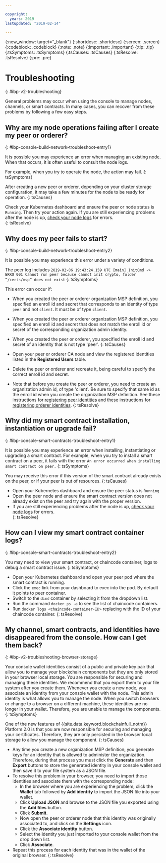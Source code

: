 ```yaml
---

copyright:
  years: 2019
lastupdated: "2019-02-14"

---
```



{:new_window: target="_blank"}
{:shortdesc: .shortdesc}
{:screen: .screen}
{:codeblock: .codeblock}
{:note: .note}
{:important: .important}
{:tip: .tip}
{:tsSymptoms: .tsSymptoms}
{:tsCauses: .tsCauses}
{:tsResolve: .tsResolve}
{:pre: .pre}

# Troubleshooting
{: #ibp-v2-troubleshooting}

General problems may occur when using the console to manage nodes, channels, or smart contracts. In many cases, you can recover from these problems by following a few easy steps.

## Why are my node operations failing after I create my peer or orderer?
{: #ibp-console-build-network-troubleshoot-entry1}

It is possible you may experience an error when managing an existing node. When that occurs, it is often useful to consult the node logs.  

For example, when you try to operate the node, the action may fail.
{: tsSymptoms}

After creating a new peer or orderer, depending on your cluster storage configuration, it may take a few minutes for the node to be ready for operation.
{: tsCauses}

Check your Kubernetes dashboard and ensure the peer or node status is `Running`. Then try your action again. If you are still experiencing problems after the node is up, [check your node logs](/docs/services/blockchain/howto/ibp-console-manage.html#ibp-console-manage-console-node-logs) for errors.  
{: tsResolve}

## Why does my peer fails to start?
{: #ibp-console-build-network-troubleshoot-entry2}

It is possible you may experience this error under a variety of conditions.

The peer log includes `2019-02-06 19:43:24.159 UTC [main] InitCmd -> ERRO 001 Cannot run peer because cannot init crypto, folder “/certs/msp” does not exist`
{: tsSymptoms}

This error can occur if:
- When you created the peer or orderer organization MSP definition, you specified an enroll id and secret that corresponds to an identity of type `peer` and not `client`. It must be of type `client`.
- When you created the peer or orderer organization MSP definition, you specified an enroll id and secret that does not match the enroll id or secret of the corresponding organization admin identity.
- When you created the peer or orderer, you specified the enroll id and secret of an identity that is not type 'peer'.
{: tsCauses}

- Open your peer or orderer CA node and view the registered identities listed in the **Registered Users** table.
- Delete the peer or orderer and recreate it, being careful to specify the correct enroll id and secret.
- Note that before you create the peer or orderer, you need to create an organization admin id, of type 'client'. Be sure to specify that same id as the enroll id when you create the organization MSP definition. See these instructions for [registering peer identities](/docs/services/blockchain/howto/ibp-console-build-network.html#ibp-console-build-network-use-CA-org1) and these instructions for [registering orderer identities](/docs/services/blockchain/howto/ibp-console-build-network.html#ibp-console-build-network-use-CA-orderer).
{: tsResolve}

## Why did my smart contract installation, instantiation or upgrade fail?
{: #ibp-console-smart-contracts-troubleshoot-entry1}

It is possible you may experience an error when installing, instantiating or upgrading a smart contract.  For example, when you try to install a smart contract on a peer, it fails with the error `An error occurred when installing smart contract on peer.`
{: tsSymptoms}

You may receive this error if this version of the smart contract already exists on the peer, or if your peer is out of resources.
{: tsCauses}

- Open your Kubernetes dashboard and ensure the peer status is `Running`.  
- Open the peer node and ensure the smart contract version does not already exist on the peer and try again with the proper version.
- If you are still experiencing problems after the node is up, [check your node logs](/docs/services/blockchain/howto/ibp-console-manage.html#ibp-console-manage-console-node-logs) for errors.  
{: tsResolve}

## How can I view my smart contract container logs?
{: #ibp-console-smart-contracts-troubleshoot-entry2}

You may need to view your smart contract, or chaincode container, logs to debug a smart contract issue.
{: tsSymptoms}

- Open your Kubernetes dashboard and open your peer pod where the smart contract is running.
- Click the `exec` link from your dashboard to exec into the pod. By default it points to peer container.
- Switch to the `dind` container by selecting it from the dropdown list.
- Run the command `docker ps -a` to see the list of chaincode containers.
- Run `docker logs <chaincode-container-ID>` replacing <chaincode-container-ID> with the ID of your chaincode container.
{: tsResolve}

## My channel, smart contracts, and identities have disappeared from the console. How can I get them back?
{: #ibp-v2-troubleshooting-browser-storage}

Your console wallet identities consist of a public and private key pair that allow you to manage your blockchain components but they are only stored in your browser local storage. You are responsible for securing and managing these identities. We recommend that you export them to your file system after you create them. Whenever you create a new node, you associate an identity from your console wallet with the node. This admin identity is what allows you to manage the node. When you switch browsers or change to a browser on a different machine, these identities are no longer in your wallet. Therefore, you are unable to manage the components.
{: tsSymptoms}

One of the new features of {{site.data.keyword.blockchainfull_notm}} Platform 2.0 is that you are now responsible for securing and managing your certificates. Therefore, they are only persisted in the browser local storage to allow you manage the component.
{: tsCauses}

- Any time you create a new organization MSP definition, you generate keys for an identity that is allowed to administer the organization. Therefore, during that process you must click the **Generate** and then **Export** buttons to store the generated identity in your console wallet and then save it to your file system as a JSON file.
- To resolve this problem in your browser, you need to import those identities and associate them with the corresponding node:
  - In the browser where you are experiencing the problem, click the **Wallet** tab followed by **Add identity** to import the JSON file into your wallet.
  - Click **Upload JSON** and browse to the JSON file you exported using the **Add files** button.
  - Click **Submit**.
  - Now open the peer or orderer node that this identity was originally associated to, and click on the **Settings** icon.
  - Click the **Associate identity** button.
  - Select the identity you just imported to your console wallet from the drop down list.
  - Click **Associate**.
- Repeat this process for each identity that was in the wallet of the original browser.
{: tsResolve}
